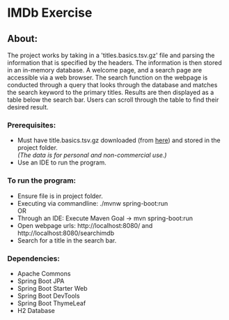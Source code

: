 # IMDb Exercise

## About:
The project works by taking in a 'titles.basics.tsv.gz' file and parsing the information that is specified
by the headers. The information is then stored in an in-memory database. A welcome page, and a search page 
are accessible via a web browser. The search function on the webpage is conducted through a query that looks
through the database and matches the search keyword 
to the primary titles. Results are then displayed as a table below the search bar. 
Users can scroll through the table to find their desired result.

### Prerequisites:
- Must have title.basics.tsv.gz downloaded (from [here](https://datasets.imdbws.com/)) and stored in the project folder.  
_(The data is for personal and non-commercial use.)_
- Use an IDE to run the program.

### To run the program:
- Ensure file is in project folder.
- Executing via commandline: ./mvnw spring-boot:run  
OR
- Through an IDE: Execute Maven Goal -> mvn spring-boot:run
- Open webpage urls: http://localhost:8080/ and http://localhost:8080/searchimdb
- Search for a title in the search bar.

### Dependencies:
- Apache Commons
- Spring Boot JPA
- Spring Boot Starter Web
- Spring Boot DevTools
- Spring Boot ThymeLeaf
- H2 Database
